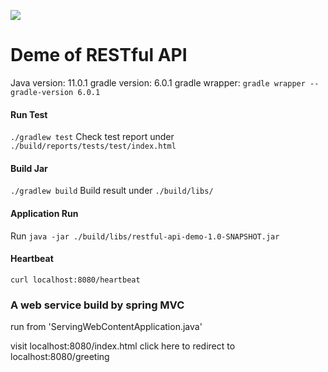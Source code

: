 ![](https://github.com/aimer-ai/restful-api-demo/workflows/Test/badge.svg)

# Deme of RESTful API

Java version: 11.0.1
gradle version: 6.0.1
gradle wrapper: `gradle wrapper --gradle-version 6.0.1`


#### Run Test

`./gradlew test`
Check test report under `./build/reports/tests/test/index.html`


#### Build Jar

`./gradlew build`
Build result under `./build/libs/`

#### Application Run

Run `java -jar ./build/libs/restful-api-demo-1.0-SNAPSHOT.jar`

#### Heartbeat

`curl localhost:8080/heartbeat`


### A web service build by spring MVC

run from 'ServingWebContentApplication.java'

visit localhost:8080/index.html
click here to redirect to localhost:8080/greeting
